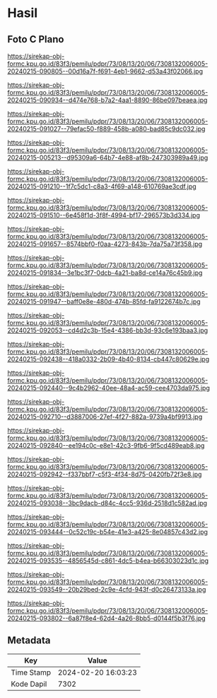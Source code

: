 # Hasil

## Foto C Plano

https://sirekap-obj-formc.kpu.go.id/83f3/pemilu/pdpr/73/08/13/20/06/7308132006005-20240215-090805--00d16a7f-f691-4eb1-9662-d53a43f02066.jpg

https://sirekap-obj-formc.kpu.go.id/83f3/pemilu/pdpr/73/08/13/20/06/7308132006005-20240215-090934--d474e768-b7a2-4aa1-8890-86be097beaea.jpg

https://sirekap-obj-formc.kpu.go.id/83f3/pemilu/pdpr/73/08/13/20/06/7308132006005-20240215-091027--79efac50-f889-458b-a080-bad85c9dc032.jpg

https://sirekap-obj-formc.kpu.go.id/83f3/pemilu/pdpr/73/08/13/20/06/7308132006005-20240215-005213--d95309a6-64b7-4e88-af8b-247303989a49.jpg

https://sirekap-obj-formc.kpu.go.id/83f3/pemilu/pdpr/73/08/13/20/06/7308132006005-20240215-091210--1f7c5dc1-c8a3-4f69-a148-610769ae3cdf.jpg

https://sirekap-obj-formc.kpu.go.id/83f3/pemilu/pdpr/73/08/13/20/06/7308132006005-20240215-091510--6e458f1d-3f8f-4994-bf17-296573b3d334.jpg

https://sirekap-obj-formc.kpu.go.id/83f3/pemilu/pdpr/73/08/13/20/06/7308132006005-20240215-091657--8574bbf0-f0aa-4273-843b-7da75a73f358.jpg

https://sirekap-obj-formc.kpu.go.id/83f3/pemilu/pdpr/73/08/13/20/06/7308132006005-20240215-091834--3e1bc3f7-0dcb-4a21-ba8d-ce14a76c45b9.jpg

https://sirekap-obj-formc.kpu.go.id/83f3/pemilu/pdpr/73/08/13/20/06/7308132006005-20240215-091947--baff0e8e-480d-474b-85fd-fa9122674b7c.jpg

https://sirekap-obj-formc.kpu.go.id/83f3/pemilu/pdpr/73/08/13/20/06/7308132006005-20240215-092053--cd4d2c3b-15e4-4386-bb3d-93c6e193baa3.jpg

https://sirekap-obj-formc.kpu.go.id/83f3/pemilu/pdpr/73/08/13/20/06/7308132006005-20240215-092438--418a0332-2b09-4b40-8134-cb447c80629e.jpg

https://sirekap-obj-formc.kpu.go.id/83f3/pemilu/pdpr/73/08/13/20/06/7308132006005-20240215-092440--9c4b2962-40ee-48a4-ac59-cee4703da975.jpg

https://sirekap-obj-formc.kpu.go.id/83f3/pemilu/pdpr/73/08/13/20/06/7308132006005-20240215-092710--d3887006-27ef-4f27-882a-9739a4bf9913.jpg

https://sirekap-obj-formc.kpu.go.id/83f3/pemilu/pdpr/73/08/13/20/06/7308132006005-20240215-092840--ee194c0c-e8e1-42c3-9fb6-9f5cd489eab8.jpg

https://sirekap-obj-formc.kpu.go.id/83f3/pemilu/pdpr/73/08/13/20/06/7308132006005-20240215-092942--f337bbf7-c5f3-4f34-8d75-0420fb72f3e8.jpg

https://sirekap-obj-formc.kpu.go.id/83f3/pemilu/pdpr/73/08/13/20/06/7308132006005-20240215-093038--3bc9dacb-d84c-4cc5-936d-2518d1c582ad.jpg

https://sirekap-obj-formc.kpu.go.id/83f3/pemilu/pdpr/73/08/13/20/06/7308132006005-20240215-093444--0c52c19c-b54e-41e3-a425-8e04857c43d2.jpg

https://sirekap-obj-formc.kpu.go.id/83f3/pemilu/pdpr/73/08/13/20/06/7308132006005-20240215-093535--4856545d-c861-4dc5-b4ea-b66303023d1c.jpg

https://sirekap-obj-formc.kpu.go.id/83f3/pemilu/pdpr/73/08/13/20/06/7308132006005-20240215-093549--20b29bed-2c9e-4cfd-943f-d0c26473133a.jpg

https://sirekap-obj-formc.kpu.go.id/83f3/pemilu/pdpr/73/08/13/20/06/7308132006005-20240215-093802--6a87f8e4-62d4-4a26-8bb5-d0144f5b3f76.jpg


## Metadata

| Key        | Value               |
| ---------- | ------------------- |
| Time Stamp | 2024-02-20 16:03:23 |
| Kode Dapil | 7302                |



